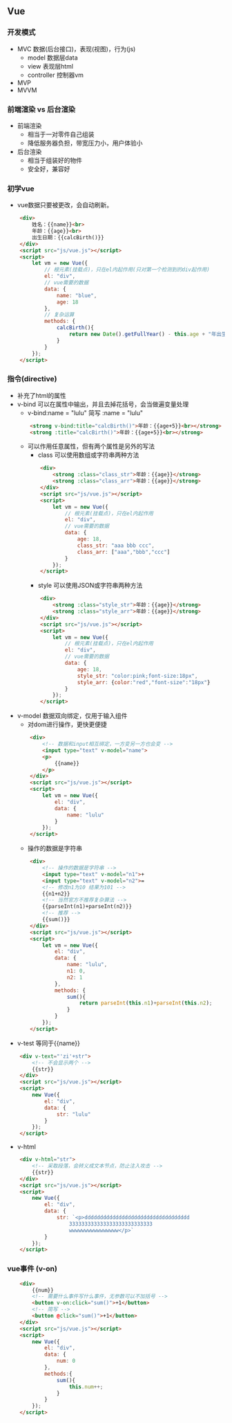 ## Vue

### 开发模式

* MVC 数据(后台接口)，表现(视图)，行为(js)
    - model      数据层data
    - view       表现层html
    - controller 控制器vm
* MVP 
* MVVM

### 前端渲染 vs 后台渲染

* 前端渲染 
    - 相当于一对零件自己组装
    - 降低服务器负担，带宽压力小，用户体验小
* 后台渲染
    - 相当于组装好的物件
    - 安全好，兼容好

### 初学vue
* vue数据只要被更改，会自动刷新。
```html
    <div>
        姓名：{{name}}<br>
        年龄：{{age}}<br>
        出生日期：{{calcBirth()}}
    </div>
    <script src="js/vue.js"></script>
    <script>
        let vm = new Vue({
            // 根元素(挂载点)，只在el内起作用(只对第一个检测到的div起作用)
            el: "div",
            // vue需要的数据
            data: {
                name: "blue",
                age: 18
            },
            // 复杂运算
            methods: {
                calcBirth(){
                    return new Date().getFullYear() - this.age + "年出生";
                }
            }
        });
    </script>
```

### 指令(directive)
* 补充了html的属性
* v-bind 可以在属性中输出，并且去掉花括号，会当做遍变量处理
    - v-bind:name = "lulu"   简写  :name = "lulu"
    ```html
        <strong v-bind:title="calcBirth()">年龄：{{age+5}}<br></strong>
        <strong :title="calcBirth()">年龄：{{age+5}}<br></strong>
    ```
    - 可以作用任意属性，但有两个属性是另外的写法
        - class 可以使用数组或字符串两种方法
        ```html
            <div>
                <strong :class="class_str">年龄：{{age}}</strong>
                <strong :class="class_arr">年龄：{{age}}</strong>
            </div>
            <script src="js/vue.js"></script>
            <script>
                let vm = new Vue({
                    // 根元素(挂载点)，只在el内起作用
                    el: "div",
                    // vue需要的数据
                    data: {     
                        age: 18,          
                        class_str: "aaa bbb ccc",
                        class_arr: ["aaa","bbb","ccc"]
                    }
                });
            </script>
        ```
        - style 可以使用JSON或字符串两种方法
        ```html
            <div>
                <strong :class="style_str">年龄：{{age}}</strong>
                <strong :class="style_arr">年龄：{{age}}</strong>
            </div>
            <script src="js/vue.js"></script>
            <script>
                let vm = new Vue({
                    // 根元素(挂载点)，只在el内起作用
                    el: "div",
                    // vue需要的数据
                    data: {     
                        age: 18,          
                        style_str: "color:pink;font-size:18px",
                        style_arr: {color:"red","font-size":"18px"}
                    }
                });
            </script>
        ```
* v-model 数据双向绑定，仅用于输入组件
    - 对dom进行操作，更快更便捷
    ```html
        <div>
            <!-- 数据和input相互绑定，一方变另一方也会变 -->
            <input type="text" v-model="name">
            <p>
                {{name}}
            </p>
        </div>
        <script src="js/vue.js"></script>
        <script>
            let vm = new Vue({
                el: "div",
                data: {
                    name: "lulu"
                }
            });
        </script>
    ```
    - 操作的数据是字符串
    ```html
        <div>
            <!-- 操作的数据是字符串 -->
            <input type="text" v-model="n1">+
            <input type="text" v-model="n2">=
            <!-- 修改n1为10 结果为101 -->
            {{n1+n2}} 
            <!-- 当然官方不推荐复杂算法 -->
            {{parseInt(n1)+parseInt(n2)}}
            <!-- 推荐 -->
            {{sum()}}       
        </div>
        <script src="js/vue.js"></script>
        <script>
            let vm = new Vue({
                el: "div",
                data: {
                    name: "lulu",
                    n1: 0,
                    n2: 1
                },
                methods: {
                    sum(){
                        return parseInt(this.n1)+parseInt(this.n2);
                    }
                }
            });
        </script> 
    ```
* v-test 等同于{{name}}
```html
    <div v-text="'zi'+str">
        <!-- 不会显示两个 -->
        {{str}}
    </div>
    <script src="js/vue.js"></script>
    <script>
        new Vue({
            el: "div",
            data: {
                str: "lulu"
            }
        });
    </script>
```
* v-html
```html
    <div v-html="str">
        <!-- 采取段落，会转义成文本节点，防止注入攻击 -->
        {{str}}
    </div>
    <script src="js/vue.js"></script>
    <script>
        new Vue({
            el: "div",
            data: {
                str: `<p>dddddddddddddddddddddddddddddddddd
                    333333333333333333333333333
                    wwwwwwwwwwwwwwww</p>`
            }
        });
    </script>
```

### vue事件 (v-on)
```html
    <div>
        {{num}}
        <!-- 需要什么事件写什么事件，无参数可以不加括号 -->
        <button v-on:click="sum()">+1</button>
        <!-- 简写 -->
        <button @click="sum()">+1</button>
    </div>
    <script src="js/vue.js"></script>
    <script>
        new Vue({
            el: "div",
            data: {
                num: 0
            },
            methods:{
                sum(){
                    this.num++;
                }
            }
        });
    </script>
```